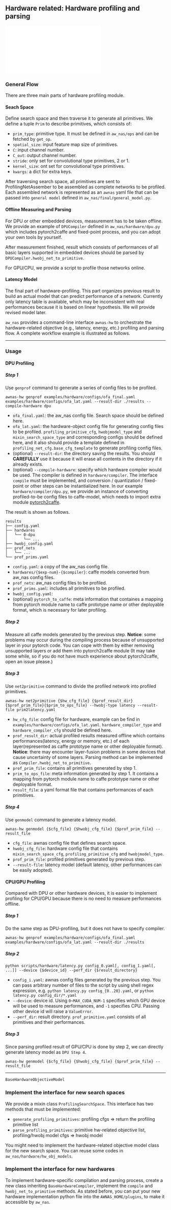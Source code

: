 ## Hardware related: Hardware profiling and parsing

![hardware profiling & parsing flow](pics/hardware_profiling.pdf)

### General Flow
There are three main parts of hardware profiling module. 

#### Seach Space
Define search space and then traverse it to generate all primitives.
We define a tuple `Prim` to describe primitives, which consists of:
* `prim_type`: primitive type. It must be defined in `aw_nas/ops` and can be fetched by `get_op`.
* `spatial_size`: input feature map size of primitives.
* `C`: input channel number.
* `C_out`: output channel number.
* `stride`: only set for convolutional type primitives, 2 or 1.
* `kernel_size`: ont set for convolutional type primitives.
* `kwargs`: a dict for extra keys.

After traversing search space, all primitives are sent to ProfilingNetAssember to be assembled as complete networks to be profiled. Each assembled network is represented as an `awnas` yaml file that can be passed into `general model` defined in `aw_nas/final/general_model.py`.

#### Offline Measuring and Parsing
For DPU or other embedded devices, measurement has to be taken offline. We provide an example of `DPUCompiler` defined in `aw_nas/hardware/dpu.py` which includes pytorch2caffe and fixed-point process, and you can adopt your own tools by yourself. 

After measurement finished, result which consists of performances of all basic layers supported in embedded devices should be parsed by `DPUCompiler.hwobj_net_to_primitive`.

For GPU/CPU, we provide a script to profile those networks online.

#### Latency Model
The final part of hardware-profiling. This part organizes previous result to build an actual model that can predict performance of a network. Currently only latency table is available, which may be inconsistent with real performances because it is based on linear hypothesis. We will provide revised model later.


`aw_nas` provides a command-line interface `awnas-hw` to orchestrate the hardware-related objective (e.g., latency, energy, etc.) profiling and parsing flow. A complete workflow example is illustrated as follows.

---
### Usage

#### DPU Profiling
##### Step 1
Use `genprof` command to generate a series of config files to be profiled.
```shell
awnas-hw genprof examples/hardware/configs/ofa_final.yaml examples/hardware/configs/ofa_lat.yaml --result-dir ./results --compile-hardware dpu
```
* `ofa_final.yaml`: the aw_nas config file. Search space should be defined here.
* `ofa_lat.yaml`: the hardware-object config file for generating config files to be profiled. `profiling_primitive_cfg`, `hwobjmodel_type` and `mixin_search_space_type` and corresponding configs should be defined here, and it also should provide a template defined in `profiling_net_cfg.base_cfg_template` to generate profiling config files.
* (optional) `--result-dir`: the directory saving the results. You should **CAREFULLY** use it because it will erase all contents in the directory if it already exists.
* (optional) `--compile-hardware`: specify which hardware compiler would be used. The compiler is defined in `hardware/compiler`. The interface `compile` must be implemented, and conversion / quantization / fixed-point or other steps can be instantialized here. In our example `hardware/compiler/dpu.py`, we provide an instance of converting profiled-to-be config files to caffe-model, which needs to import extra module [pytorch2caffe](git@github.com:TangChangcheng/pytorch2caffe.git).

The result is shown as follows.
```
results
├── config.yaml
├── hardwares
│   └── 0-dpu
│       └── ...
├── hwobj_config.yaml
├── prof_nets
│   └── ...
└── prof_prims.yaml
```

* `config.yaml`: a copy of the aw_nas config file.
* `hardwares/{$exp-num}-{$compiler}`: caffe models converted from aw_nas config files.
* `prof_nets`: aw_nas config files to be profiled.
* `prof_prims.yaml`: includes all primitives to be profiled.
* `hwobj_config.yaml`: 
* (optional) `pytorch_to_caffe`: meta information that containes a mapping from pytorch module name to caffe prototype name or other deployable format, which is necessary for later profiling.

##### Step 2
Measure all caffe models generated by the previous step. 
**Notice**: some problems may occur during the compiling process because of unsupported layer in your pytorch code. You can cope with them by either removing unsupported layers or add them into pytorch2caffe module (It may take some while, so if you do not have much experience about pytorch2caffe, open an issue please.)

##### Step 3
Use `net2primitive` command to divide the profiled network into profiled primitives.
```
awnas-hw net2primitive {$hw_cfg_file} {$prof_result_dir} {$prof_prim_file}{$prim_to_ops_file} --hwobj-type latency --result-file prim2latency.yaml
```
* `hw_cfg_file`: config file for hardware, example can be find in `examples/hardware/configs/ofa_lat.yaml`. `hardware_compiler_type` and `hardware_compiler_cfg` should be defined here.
* `prof_result_dir`: actual profiled results measured offline which contains performances(latency, energy or memory, etc.) of each layer(represented as caffe prototype name or other deployable format). **Notice**: there may encounter layer-fusion problems in some devices that cause uncertainty of some layers. Parsing method can be implemented as `Compiler.hwobj_net_to_primitive`.
* `prof_prim_file`: contains all primitives generated by step 1.
* `prim_to_ops_file`: meta information generated by step 1. It contains a mapping from pytorch module name to caffe prototype name or other deployable format.
* `result_file`: a yaml format file that contains performances of each primitives.


##### Step 4
Use `genmodel` command to generate a latency model.
```
awnas-hw genmodel {$cfg_file} {$hwobj_cfg_file} {$prof_prim_file} --result_file
```

* `cfg_file`: awnas config file that defines search space.
* `hwobj_cfg_file`: hardware config file that contains `mixin_search_space_cfg`, `profiling_primitive_cfg` and `hwobjmodel_type`.
* `prof_prim_file`: profiled primitives generated by previous step.
* `--result-file`: latency model (default latency, other performances can be easily adopted).


#### CPU/GPU Profiling
Compared with DPU or other hardware devices, it is easier to implement profiling for CPU/GPU because there is no need to measure performances offline.

##### Step 1
Do the same step as DPU-profiling, but it does not have to specify compiler.
```shell
awnas-hw genprof examples/hardware/configs/ofa_final.yaml examples/hardware/configs/ofa_lat.yaml --result-dir ./results
```

##### Step 2

```
python scripts/hardware/latency.py config_0.yaml[, config_1.yaml[, ...]] --device {$device_id} --perf_dir {$result_directory}
```
* `config_i.yaml`: awnas config files generated by the previous step. You can pass arbitrary number of files to the script by using shell regex expression, e.g. `python latency.py config_{0..20}.yaml`, or `python latency.py config_dir/*.yaml`
* `--device`: device id. Using `0~MAX_CUDA_NUM-1` specifies which GPU device will be used to measure performances, and `-1` specifies CPU. Passing other device id will raise a `ValueError`.
* `--perf_dir`: result directory. `prof_primitive.yaml` consists of all primitives and their performances.

##### Step 3
Since parsing profiled result of GPU/CPU is done by step 2, we can directly generate latency model as `DPU Step 4`.
```
awnas-hw genmodel {$cfg_file} {$hwobj_cfg_file} {$prof_prim_file} --result_file
```



---
`BaseHardwareObjectiveModel`

### Implement the interface for new search spaces

We provide a mixin class `ProfilingSearchSpace`. This interface has two methods that must be implemented:
* `generate_profiling_primitives`: profiling cfgs => return the profiling primitive list
* `parse_profiling_primitives`: primitive hw-related objective list, profiling/hwobj model cfgs => hwobj model

You might need to implement the hardware-related objective model class for the new search space. You can reuse some codes in `aw_nas/hardware/hw_obj_models`.

### Implement the interface for new hardwares

To implement hardware-specific compilation and parsing process, create a new class inheriting `BaseHardwareCompiler`, implement the `compile` and `hwobj_net_to_primitive` methods. As stated before, you can put your new hardware implementation python file into the `AWNAS_HOME/plugins`, to make it accessible by `aw_nas`.